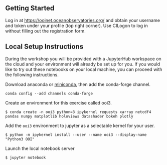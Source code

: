 ## Getting Started
Log in at https://ooinet.oceanobservatories.org/ and obtain your username and token under your profile (top right corner). Use CILogon to log in without filling out the registration form.


## Local Setup Instructions

During the workshop you will be provided with a JupyterHub workspace on the cloud and your environment will already be set up for you. If you would like to try out these notebooks on your local machine, you can proceed with the following instructions.

Download anaconda or [miniconda](https://conda.io/miniconda.html), then add the conda-forge channel.

```
conda config --add channels conda-forge
```

Create an environment for this exercise called ooi3.

```
$ conda create -n ooi3 python=3 ipykernel requests xarray netcdf4 pandas numpy matplotlib holoviews datashader bokeh plotly
```


Add the `ooi3` environment to jupyter as a selectable kernel for your user.

```
$ python -m ipykernel install --user --name ooi3 --display-name "Python3 OOI"

```

Launch the local notebook server

```
$ jupyter notebook

```
